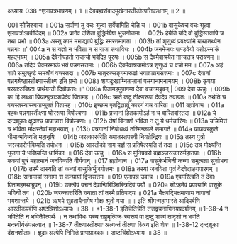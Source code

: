 अध्यायः 038
*एलापत्रभाषणम् ॥ 1 ॥ देवब्रह्मसंवादमुखेनास्तीकोत्पत्तिकथनम् ॥ 2 ॥ 

001	सौतिरुवाच । 
001a	सर्पाणां तु वचः श्रुत्वा सर्वेषामिति चेति च ।
001b	वासुकेश्च वचः श्रुत्वा एलापत्रोऽब्रवीदिदम् ॥
002a	प्रागेव दर्शिता बुद्धिर्मयैषा भुजगोत्तमाः ।
002b	हेयेति यदि वो बुद्धिस्तवापि च तथा प्रभो ॥
003a	अस्तु कामं मभाद्यापि बुद्धिः स्मरणमागता ।
003b	तां शृणुध्वं प्रवक्ष्यामि याथातथ्येन पन्नगाः ॥' 
004a	न स यज्ञो न भविता न स राजा तथाविधः ।
004b	जनमेजयः पाण्डवेयो यतोऽस्माकं महद्भयम् ॥
005a	दैवेनोपहतो राजन्यो भवेदिह पूरुषः ।
005b	स दैवमेवाश्रयेत नान्यत्तत्र परायणम् ॥
006a	तदिदं चैवमस्माकं भयं पन्नगसत्तमाः ।
006b	दैवमेवाश्रयामोऽत्र शृणुध्वं च वचो मम ॥
007a	अहं शापे समुत्सृष्टे समश्रौषं वचस्तदा ।
007b	मातुरुत्सङ्गमारूढो भयात्पन्नगसत्तमाः । 
007c	देवानां पन्नगश्रेष्ठास्तीक्ष्णास्तीक्ष्ण इति प्रभो ॥ 
008a	शापदुःखाग्नितप्तानां पन्नगानामनामयम् ।
008b	कृपया परयाऽऽविष्टाः प्रार्थयन्तो दिवौकसः ॥' 
009a	पितामहमुपागम्य देवा वचनमब्रुवन् |
009	देवा ऊचुः । 
009b	का हि लब्ध्वा प्रियान्पुत्राञ्शपेदेवं पितामह ।
009c	ऋते कद्रूं तीक्ष्णरूपां देवदेव तवाग्रतः ॥
010a	तथेति च वचस्तस्यास्त्वयाप्युक्तं पितामह ।
010b	इच्छाम एतद्विज्ञातुं कारणं यन्न वारिता ॥
011	ब्रह्मोवाच । 
011a	बहवः पन्नगास्तीक्ष्णा घोररूपा विषोल्बणाः ।
011b	प्रजानां हितकामोऽहं न च वारितवांस्तदा ॥
012a	ये दन्दशूकाः क्षुद्राश्च पापाचारा विषोल्बणाः ।
012b	तेषां विनाशो भविता न तु ये धर्मचारिणः ॥
013a	यन्निमित्तं च भविता मोक्षस्तेषां महाभयात् ।
013b	पन्नगानां निबोधध्वं तस्मिन्काले समागते ॥
014a	यायावरकुले धीमान्भविष्यति महानृषिः ।
014b	जरत्कारुरिति ख्यातस्तपस्वी नियतेन्द्रियः ॥
015a	तस्य पुत्रो जरत्कारोर्भविष्यति तपोधनः ।
015b	आस्तीको नाम यज्ञं स प्रतिषेत्स्यति तं तदा । 
015c	तत्र मोक्ष्यन्ति भुजगा ये भविष्यन्ति धार्मिकाः ॥ 
016	देवा ऊचुः । 
016a	स मुनिप्रवरो ब्रह्मञ्जरत्कारुर्महातपाः ।
016b	कस्यां पुत्रं महात्मानं जनयिष्यति वीर्यवान् ॥
017	ब्रह्मोवाच । 
017a	वासुकेर्भगिनी कन्या समुत्पन्ना सुशोभना ।
017b	तस्मै दास्यति तां कन्यां वासुकिर्भुजगोत्तमः ॥
018a	तस्यां जनयिता पुत्रं वेदवेदाङ्गपारगम् ।
018b	सनामायां सनामा स कन्यायां द्विजसत्तमः ॥ 
019	एलापत्र उवाच । 
019a	एवमस्त्विति तं देवाः पितामहमथाब्रुवन् ।
019b	उक्त्वैवं वचनं देवान्विरिञ्चिस्त्रिदिवं ययौ ॥
020a	सोऽहमेवं प्रपश्यामि वासुके भगिनी तव ।
020b	जरत्कारुरिति ख्याता तां तस्मै प्रतिपादय ॥
021a	भैक्षवद्भिक्षमाणाय नागानां भयशान्तये ।
021b	ऋषये सुव्रतायैनामेष मोक्षः श्रुतो मया ॥ ॥
इति श्रीमन्महाभारते आदिपर्वणि आस्तीकपर्वणि अष्टत्रिंशोऽध्यायः ॥ 38 ॥ 
*1-38-1 इतिचेतिचेति तत्तद्वचनाभिनयप्रदर्शनम् ॥ 1-38-4 न भवितेति न भवितैवेत्यर्थः । न तथाविधः यस्य राष्ट्रमृत्विजः स्वरूपं वा द्रष्टुं शक्यं तादृशो न भवति मन्त्रवीर्यसंपन्नत्वात् ॥ 1-38-7 तीक्ष्णास्तीक्ष्णाः अत्यन्तं तीक्ष्णाः स्त्रिय इति शेषः ॥ 1-38-12 दन्दशूकाः दंशनशीलाः । क्षुद्राः अल्पेपि निमित्ते प्राणग्राहकाः ॥ अष्टत्रिंशोऽध्यायः ॥ 38 ॥ 
